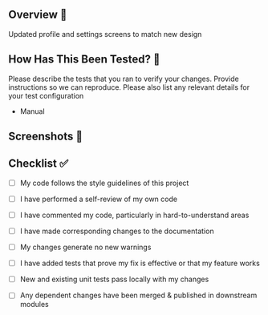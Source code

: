 ## Overview 🚀

Updated profile and settings screens to match new design

## How Has This Been Tested? 🚨

Please describe the tests that you ran to verify your changes. Provide instructions so we can reproduce. Please also list any relevant details for your test configuration

- Manual

## Screenshots 📸



## Checklist ✅

- [ ] My code follows the style guidelines of this project

- [ ] I have performed a self-review of my own code

- [ ] I have commented my code, particularly in hard-to-understand areas

- [ ] I have made corresponding changes to the documentation

- [ ] My changes generate no new warnings

- [ ] I have added tests that prove my fix is effective or that my feature works

- [ ] New and existing unit tests pass locally with my changes

- [ ] Any dependent changes have been merged & published in downstream modules
